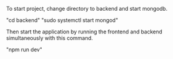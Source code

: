 
To start project, change directory to backend and start mongodb.

"cd backend"
"sudo systemctl start mongod"

Then start the application by running the frontend and backend simultaneously with this command.

"npm run dev"
